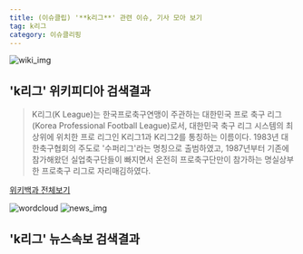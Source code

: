 ```yaml
---
title: (이슈클립) '**k리그**' 관련 이슈, 기사 모아 보기
tag: k리그
category: 이슈클리핑
---
```

![wiki_img](https://user-images.githubusercontent.com/42597476/44503234-41136a80-a6d0-11e8-9071-6fc6418eafe4.png)
## **'**k리그**'** 위키피디아 검색결과
>K리그(K League)는 한국프로축구연맹이 주관하는 대한민국 프로 축구 리그(Korea Professional Football League)로서, 대한민국 축구 리그 시스템의 최상위에 위치한 프로 리그인 K리그1과 K리그2를 통칭하는 이름이다. 1983년 대한축구협회의 주도로 '수퍼리그'라는 명칭으로 출범하였고, 1987년부터 기존에 참가해왔던 실업축구단들이 빠지면서 온전히 프로축구단만이 참가하는 명실상부한 프로축구 리그로 자리매김하였다.

<a href="https://ko.wikipedia.org/wiki/k리그" target="_blank">위키백과 전체보기</a>

![wordcloud](https://s3.ap-northeast-2.amazonaws.com/lyrics101-wordcloud/2018-09-30-1538300998.png)
![news_img](https://user-images.githubusercontent.com/42597476/44507050-1206f400-a6e4-11e8-8d98-7ffbfebb353f.png)
## **'**k리그**'** 뉴스속보 검색결과

